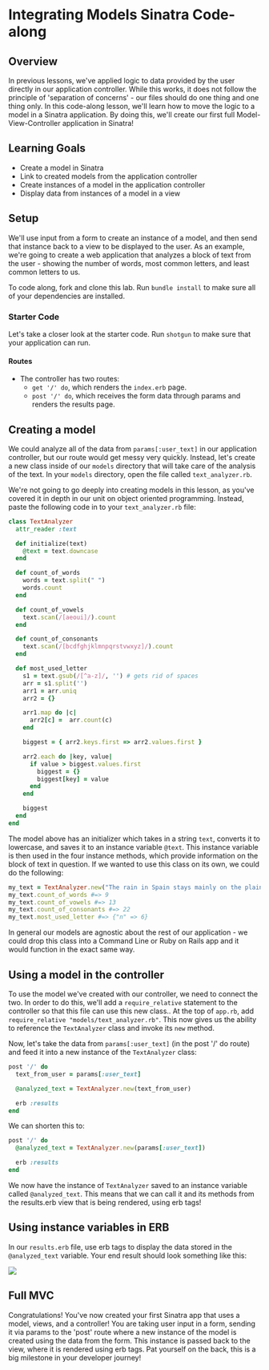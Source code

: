 
# Integrating Models Sinatra Code-along

## Overview

In previous lessons, we've applied logic to data provided by the user directly
in our application controller. While this works, it does not follow the
principle of 'separation of concerns' - our files should do one thing and one
thing only. In this code-along lesson, we'll learn how to move the logic to a
model in a Sinatra application. By doing this, we'll create our first full
Model-View-Controller application in Sinatra!

## Learning Goals

- Create a model in Sinatra
- Link to created models from the application controller
- Create instances of a model in the application controller
- Display data from instances of a model in a view

## Setup

We'll use input from a form to create an instance of a model, and then send that
instance back to a view to be displayed to the user. As an example, we're going
to create a web application that analyzes a block of text from the user -
showing the number of words, most common letters, and least common letters to
us.

To code along, fork and clone this lab. Run `bundle install` to make sure all of
your dependencies are installed.

### Starter Code

Let's take a closer look at the starter code. Run `shotgun` to make sure that
your application can run.

#### Routes

+ The controller has two routes:
  +  `get '/' do`, which renders the `index.erb` page.
  +  `post '/' do`, which receives the form data through params and renders the
     results page.

## Creating a model

We could analyze all of the data from `params[:user_text]` in our application
controller, but our route would get messy very quickly. Instead, let's create a
new class inside of our `models` directory that will take care of the analysis
of the text. In your `models` directory, open the file called
`text_analyzer.rb`.

We're not going to go deeply into creating models in this lesson, as you've
covered it in depth in our unit on object oriented programming. Instead, paste
the following code in to your `text_analyzer.rb` file:

```ruby
class TextAnalyzer
  attr_reader :text

  def initialize(text)
    @text = text.downcase
  end

  def count_of_words
    words = text.split(" ")
    words.count
  end

  def count_of_vowels
    text.scan(/[aeoui]/).count
  end

  def count_of_consonants
    text.scan(/[bcdfghjklmnpqrstvwxyz]/).count
  end

  def most_used_letter
    s1 = text.gsub(/[^a-z]/, '') # gets rid of spaces
    arr = s1.split('')
    arr1 = arr.uniq
    arr2 = {}

    arr1.map do |c|
      arr2[c] =  arr.count(c)
    end

    biggest = { arr2.keys.first => arr2.values.first }

    arr2.each do |key, value|
      if value > biggest.values.first
        biggest = {}
        biggest[key] = value
      end
    end

    biggest
  end
end
```

The model above has an initializer which takes in a string `text`, converts it
to lowercase, and saves it to an instance variable `@text`. This instance
variable is then used in the four instance methods, which provide information on
the block of text in question. If we wanted to use this class on its own, we
could do the following:

```ruby
my_text = TextAnalyzer.new("The rain in Spain stays mainly on the plain.")
my_text.count_of_words #=> 9
my_text.count_of_vowels #=> 13
my_text.count_of_consonants #=> 22
my_text.most_used_letter #=> {"n" => 6}
```

In general our models are agnostic about the rest of our application - we could
drop this class into a Command Line or Ruby on Rails app and it would function
in the exact same way.

## Using a model in the controller

To use the model we've created with our controller, we need to connect the two.
In order to do this, we'll add a `require_relative` statement to the controller
so that this file can use this new class.. At the top of `app.rb`, add
`require_relative "models/text_analyzer.rb"`. This now gives us the ability to
reference the `TextAnalyzer` class and invoke its `new` method.

Now, let's take the data from `params[:user_text]` (in the post '/' do route)
and feed it into a new instance of the `TextAnalyzer` class:

```ruby
post '/' do
  text_from_user = params[:user_text]

  @analyzed_text = TextAnalyzer.new(text_from_user)

  erb :results
end
```

We can shorten this to:
```ruby
post '/' do
  @analyzed_text = TextAnalyzer.new(params[:user_text])

  erb :results
end
```

We now have the instance of `TextAnalyzer` saved to an instance variable called
`@analyzed_text`. This means that we can call it and its methods from the
results.erb view that is being rendered, using erb tags!

## Using instance variables in ERB

In our `results.erb` file, use erb tags to display the data stored in the
`@analyzed_text` variable. Your end result should look something like this:

<img src="https://learn-verified.s3.amazonaws.com/text-analyzer.png">

## Full MVC

Congratulations! You've now created your first Sinatra app that uses a model,
views, and a controller! You are taking user input in a form, sending it via
params to the 'post' route where a new instance of the model is created using
the data from the form. This instance is passed back to the view, where it is
rendered using erb tags. Pat yourself on the back, this is a big milestone in
your developer journey!
